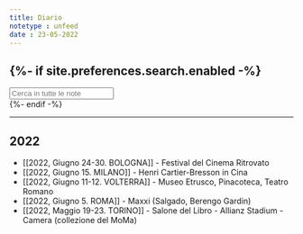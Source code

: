 ```yaml
---
title: Diario
notetype : unfeed
date : 23-05-2022
---
```


{%- if site.preferences.search.enabled -%}
---
<!-- search bar -->
<div class="block">
    <input class="input is-medium" type="text" placeholder="Cerca in tutte le note" id="search-input" autocomplete="off">
    <div id="search-results" class="search-results"></div>
</div>
<script type="text/javascript" src="/assets/js/vendor/lunr.min.js"></script>
<script src="/assets/js/Search.js"></script>
{%- endif -%}


---
## 2022
- [[2022, Giugno 24-30. BOLOGNA]] - Festival del Cinema Ritrovato
- [[2022, Giugno 15. MILANO]] - Henri Cartier-Bresson in Cina
- [[2022, Giugno 11-12. VOLTERRA]] - Museo Etrusco, Pinacoteca, Teatro Romano
- [[2022, Giugno 5. ROMA]] - Maxxi (Salgado, Berengo Gardin)
- [[2022, Maggio 19-23. TORINO]] - Salone del Libro - Allianz Stadium - Camera (collezione del MoMa)
